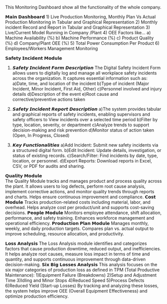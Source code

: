 This Monitoring Dashboard show all the functionality of the whole company.

𝗠𝗮𝗶𝗻 𝗗𝗮𝘀𝗵𝗯𝗼𝗮𝗿𝗱
	1) Live Production Monitoring, Monthly Plan Vs Actual Production Monitoring in Tabular and Graphical Representation
 	2) Monthly incident Record and Report in Tabular and Graphical Representation
  	3) Live/Current Model Running in Company /Plant
	4) OEE Factors like...
		a) Machine Availability (%)
		b) Machine Performance (%)
		c) Product Quality (%)
		d) Company/Plant OEE (%)
	5) Total Power Consumption Per Product
	6) Employees/Workers Management Monitoring 

𝗦𝗮𝗳𝗲𝘁𝘆 𝗜𝗻𝗰𝗶𝗱𝗲𝗻𝘁 𝗠𝗼𝗱𝘂𝗹𝗲
1. 𝙎𝙖𝙛𝙚𝙩𝙮 𝙄𝙣𝙘𝙞𝙙𝙚𝙣𝙩 𝙁𝙤𝙧𝙢 𝘿𝙚𝙨𝙘𝙧𝙞𝙥𝙩𝙞𝙤𝙣
The Digital Safety Incident Form allows users to digitally log and manage all workplace safety incidents across the organization. It captures essential information such as:
a)Date, time, and location of the incident
b)Type of incident (Major Incident, Minor Incident, First Aid, Other)
c)Personnel involved and injury details
d)Description of the event
e)Root cause and corrective/preventive actions taken

2. 𝙎𝙖𝙛𝙚𝙩𝙮 𝙄𝙣𝙘𝙞𝙙𝙚𝙣𝙩 𝙍𝙚𝙥𝙤𝙧𝙩 𝘿𝙚𝙨𝙘𝙧𝙞𝙥𝙩𝙞𝙤𝙣
a)The system provides tabular and graphical reports of safety incidents, enabling supervisors and safety officers to View incidents over a selected time period
b)Filter by type, location, severity, or department
c)Analyze trends to support decision-making and risk prevention
d)Monitor status of action taken (Open, In Progress, Closed)

3. 𝙆𝙚𝙮 𝙁𝙪𝙣𝙘𝙩𝙞𝙤𝙣𝙖𝙡𝙞𝙩𝙞𝙚𝙨 
a)Add Incident: Submit new safety incidents via a structured digital form.
b)Edit Incident: Update details, investigation, or status of existing records.
c)Search/Filter: Find incidents by date, type, location, or personnel.
d)Export Reports: Download reports in Excel, CSV, or PDF for audits and sharing.

𝗤𝘂𝗮𝗹𝗶𝘁𝘆 𝗠𝗼𝗱𝘂𝗹𝗲  
The Quality Module tracks and manages product and process quality across the plant. It allows users to log defects, perform root cause analysis, implement corrective actions, and monitor quality trends through reports and charts. Helps ensure continuous improvement and compliance.
𝗖𝗼𝘀𝘁 𝗠𝗼𝗱𝘂𝗹𝗲
Tracks production-related costs including material, labor, and overhead. Helps analyze cost per product/unit and supports cost-saving decisions.
𝗣𝗲𝗼𝗽𝗹𝗲 𝗠𝗼𝗱𝘂𝗹𝗲
Monitors employee attendance, shift allocation, performance, and safety training. Enhances workforce management and operational efficiency.
𝗣𝗿𝗼𝗱𝘂𝗰𝘁𝗶𝗼𝗻 𝗣𝗹𝗮𝗻 𝗠𝗼𝗱𝘂𝗹𝗲 
Manages monthly, weekly, and daily production targets. Compares plan vs. actual output to improve scheduling, resource allocation, and productivity.


𝗟𝗼𝘀𝘀 𝗔𝗻𝗮𝗹𝘆𝘀𝗶𝘀 
The Loss Analysis module identifies and categorizes factors that cause production downtime, reduced output, and inefficiencies. It helps analyze root causes, measure loss impact in terms of time and quantity, and supports continuous improvement through data-driven decision-making.
𝗦𝗶𝘅 𝗕𝗶𝗴 𝗟𝗼𝘀𝘀𝗲𝘀 𝗔𝗻𝗮𝗹𝘆𝘀𝗶𝘀
This analysis focuses on the six major categories of production loss as defined in TPM (Total Productive Maintenance):
1)Equipment Failure (Breakdowns)
2)Setup and Adjustment Time
3)Idling and Minor Stops
4)Reduced Speed
5)Process Defects
6)Reduced Yield (Start-up Losses)
By tracking and analyzing these losses, the system helps improve OEE (Overall Equipment Effectiveness) and optimize production efficiency.









